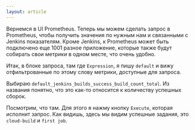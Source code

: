 ```yaml
---
layout: article
---
```

Вернемся в UI Prometheus.
Теперь мы можем сделать запрос в Prometheus, чтобы получить значения по нужным нам и связанными с Jenkins показателям. Кроме Jenkins, к Prometheus может быть подключено еще 1001 разное приложение, которые также будут собирать свои метрики в одном месте, что очень удобно.

Итак, в блоке запроса, там где `Expression`, я пишу `default` и вижу отфильтрованные по этому слову метрики, доступные для запроса.

Выбираю `default_jenkins_builds_success_build_count_total`. Из названия понятно, что это как-то относится к количеству успешных сборок.

Посмотрим, что там. Для этого я нажму кнопку `Execute`, которая исполнит запрос. Как видишь, здесь мы видим успешные задания, это `cloud-build` и `first job`.

